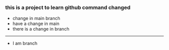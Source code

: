 ### this is a project to learn github command changed

+ change in main branch
+ have a change in main
+ there is a change in branch

---

+ I am branch